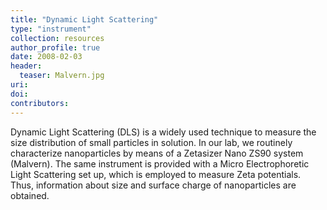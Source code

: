 ```yaml
---
title: "Dynamic Light Scattering"
type: "instrument"
collection: resources
author_profile: true
date: 2008-02-03
header:
  teaser: Malvern.jpg
uri: 
doi: 
contributors: 
---
```

<p align= "justify">

Dynamic Light Scattering (DLS) is a widely used technique to measure the size distribution of small particles in solution. In our lab, we routinely characterize nanoparticles by means of a Zetasizer Nano ZS90 system (Malvern). The same instrument is provided with a Micro Electrophoretic Light Scattering set up, which is employed to measure Zeta potentials. Thus, information about size and surface charge of nanoparticles are obtained. 
